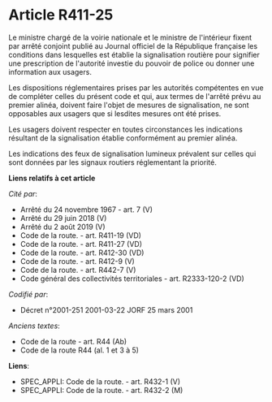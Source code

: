 # Article R411-25

Le ministre chargé de la voirie nationale et le ministre de l'intérieur fixent par arrêté conjoint publié au Journal officiel
de la République française les conditions dans lesquelles est établie la signalisation routière pour signifier une
prescription de l'autorité investie du pouvoir de police ou donner une information aux usagers.

Les dispositions réglementaires prises par les autorités compétentes en vue de compléter celles du présent code et qui, aux
termes de l'arrêté prévu au premier alinéa, doivent faire l'objet de mesures de signalisation, ne sont opposables aux usagers
que si lesdites mesures ont été prises.

Les usagers doivent respecter en toutes circonstances les indications résultant de la signalisation établie conformément au
premier alinéa.

Les indications des feux de signalisation lumineux prévalent sur celles qui sont données par les signaux routiers
réglementant la priorité.

**Liens relatifs à cet article**

_Cité par_:

  - Arrêté du 24 novembre 1967 - art. 7 (V)
  - Arrêté du 29 juin 2018 (V)
  - Arrêté du 2 août 2019 (V)
  - Code de la route. - art. R411-19 (VD)
  - Code de la route. - art. R411-27 (VD)
  - Code de la route. - art. R412-30 (VD)
  - Code de la route. - art. R412-9 (V)
  - Code de la route. - art. R442-7 (V)
  - Code général des collectivités territoriales - art. R2333-120-2 (VD)

_Codifié par_:

  - Décret n°2001-251 2001-03-22 JORF 25 mars 2001

_Anciens textes_:

  - Code de la route - art. R44 (Ab)
  - Code de la route R44 (al. 1 et 3 à 5)

**Liens**:

  - SPEC_APPLI: Code de la route. - art. R432-1 (V)
  - SPEC_APPLI: Code de la route. - art. R432-2 (M)
